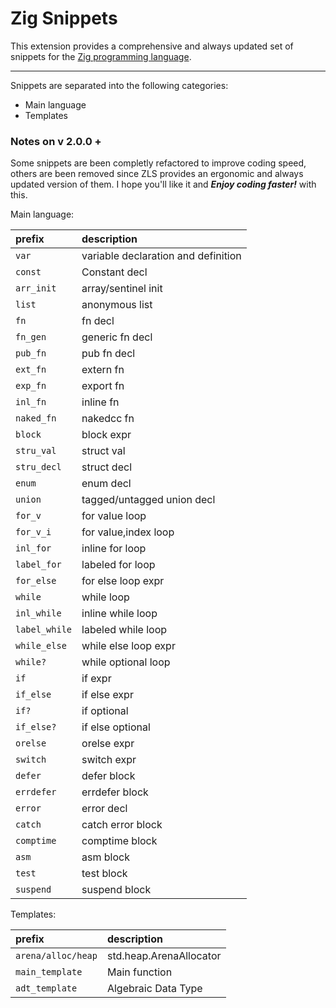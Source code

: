 # Zig Snippets

This extension provides a comprehensive and always updated set of snippets for the [Zig programming language](https://ziglang.org).

-----------------------------------------------------------------------------------------------------------
Snippets are separated into the following categories:

* Main language
* Templates

### Notes on v 2.0.0 +

Some snippets are been completly refactored to improve coding speed, others are been removed since ZLS provides an ergonomic and always updated version of them.
I hope you'll like it and ***Enjoy coding faster!*** with this.

Main language:

| prefix            | description                         |
|:------------------|:------------------------------------|
| ```var```         | variable declaration and definition |
| ```const```       | Constant decl                       |
| ```arr_init```    | array/sentinel init                 |
| ```list```        | anonymous list                      |
| ```fn```          | fn decl                             |
| ```fn_gen```      | generic fn decl                     |
| ```pub_fn```      | pub fn decl                         |
| ```ext_fn```      | extern fn                           |
| ```exp_fn```      | export fn                           |
| ```inl_fn```      | inline fn                           |
| ```naked_fn```    | nakedcc fn                          |
| ```block```       | block expr                          |
| ```stru_val```    | struct val                          |
| ```stru_decl```   | struct decl                         |
| ```enum```        | enum decl                           |
| ```union```       | tagged/untagged union decl          |
| ```for_v```       | for value loop                      |
| ```for_v_i```     | for value,index loop                |
| ```inl_for```     | inline for loop                     |
| ```label_for```   | labeled for loop                    |
| ```for_else```    | for else loop expr                  |
| ```while```       | while loop                          |
| ```inl_while```   | inline while loop                   |
| ```label_while``` | labeled while loop                  |
| ```while_else```  | while else loop expr                |
| ```while?```      | while optional loop                 |
| ```if```          | if expr                             |
| ```if_else```     | if else expr                        |
| ```if?```         | if optional                         |
| ```if_else?```    | if else optional                    |
| ```orelse```      | orelse expr                         |
| ```switch```      | switch expr                         |
| ```defer```       | defer block                         |
| ```errdefer```    | errdefer block                      |
| ```error```       | error decl                          |
| ```catch```       | catch error block                   |
| ```comptime```    | comptime block                      |
| ```asm```         | asm block                           |
| ```test```        | test block                          |
| ```suspend```     | suspend block                       |

Templates:

| prefix                 | description               |
|:-----------------------|:--------------------------|
| ```arena/alloc/heap``` | std.heap.ArenaAllocator   |
| ```main_template```    | Main function             |
| ```adt_template```     | Algebraic Data Type       |
